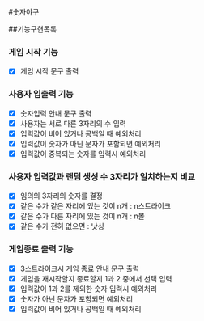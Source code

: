 #숫자야구 

##기능구현목록 

### 게임 시작 기능 
- [x] 게임 시작 문구 출력 

### 사용자 입출력 기능 
- [x] 숫자입력 안내 문구 출력 
- [x] 사용자는 서로 다른 3자리의 수 입력 
 - [x] 입력값이 비어 있거나 공백일 때 예외처리 
 - [x] 입력값이 숫자가 아닌 문자가 포함되면 예외처리 
 - [x] 입력값이 중복되는 숫자를 입력시 예외처리 

### 사용자 입력값과 랜덤 생성 수 3자리가 일치하는지 비교 
- [x] 임의의 3자리의 숫자를 결정
 - [x] 같은 수가 같은 자리에 있는 것이 n개 : n스트라이크
 - [x] 같은 수가 다른 자리에 있는 것이 n개 : n볼
 - [x] 같은 수가 전혀 없으면 : 낫싱

### 게임종료 출력 기능 
 - [x] 3스트라이크시 게임 종료 안내 문구 출력 
  - [x] 게임을 재시작할지 종료할지 1과 2 중에서 선택 입력
   - [x] 입력값이 1과 2를 제외한 숫자 입력시 예외처리 
   - [x] 숫자가 아닌 문자가 포함되면 예외처리 
   - [x] 입력값이 비어 있거나 공백일 때 예외처리 
